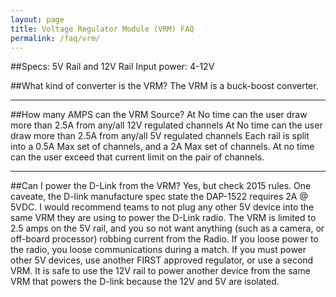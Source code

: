 ```yaml
---
layout: page
title: Voltage Regulator Module (VRM) FAQ
permalink: /faq/vrm/
---
```


##Specs: 
5V Rail and 12V Rail
Input power: 4-12V

##What kind of converter is the VRM?
The VRM is a buck-boost converter.

---

##How many AMPS can the VRM Source?
At No time can the user draw more than 2.5A from any/all 12V regulated channels
At No time can the user draw more than 2.5A from any/all 5V regulated channels
Each rail is split into a 0.5A Max set of channels, and a 2A Max set of channels. At no time can the user exceed that current limit on the pair of channels. 

---

##Can I power the D-Link from the VRM?
Yes, but check 2015 rules. One caveate, the D-link manufacture spec state the DAP-1522 requires 2A @ 5VDC. I would recommend teams to not plug any other 5V device into the same VRM they are using to power the D-Link radio. The VRM is limited to 2.5 amps on the 5V rail, and you so not want anything (such as a camera, or off-board processor) robbing current from the Radio. If you loose power to the radio, you loose communications during a match. If you must power other 5V devices, use another FIRST approved regulator, or use a second VRM. It is safe to use the 12V rail to power another device from the same VRM that powers the D-link because the 12V and 5V are isolated.
